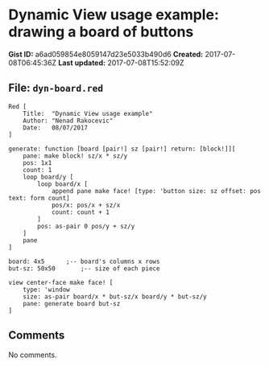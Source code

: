 # Dynamic View usage example: drawing a board of buttons

**Gist ID:** a6ad059854e8059147d23e5033b490d6
**Created:** 2017-07-08T06:45:36Z
**Last updated:** 2017-07-08T15:52:09Z

## File: `dyn-board.red`

```Red
Red [
	Title:	"Dynamic View usage example"
	Author:	"Nenad Rakocevic"
	Date:	08/07/2017
]

generate: function [board [pair!] sz [pair!] return: [block!]][
	pane: make block! sz/x * sz/y
	pos: 1x1
	count: 1
	loop board/y [
		loop board/x [
			append pane make face! [type: 'button size: sz offset: pos text: form count]
			pos/x: pos/x + sz/x
			count: count + 1
		]
		pos: as-pair 0 pos/y + sz/y
	]
	pane
]

board: 4x5		;-- board's columns x rows
but-sz: 50x50		;-- size of each piece

view center-face make face! [
	type: 'window
	size: as-pair board/x * but-sz/x board/y * but-sz/y
	pane: generate board but-sz
]
```

## Comments

No comments.

